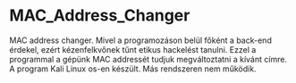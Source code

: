 # MAC_Address_Changer
MAC address changer.
Mivel a programozáson belül főként a back-end érdekel, ezért kézenfelkvőnek tűnt etikus hackelést tanulni. Ezzel a programmal a gépünk MAC addressét tudjuk megváltoztatni a kívánt címre. A program Kali Linux os-en készült. Más rendszeren nem működik.
